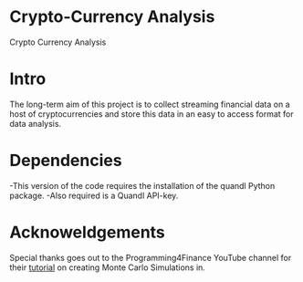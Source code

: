 # Crypto-Currency Analysis
Crypto Currency Analysis

Intro
=====
The long-term aim of this project is to collect streaming financial data on a host of cryptocurrencies and store this data in an easy to access format for data analysis.

Dependencies
============
-This version of the code requires the installation of the quandl Python package. 
-Also required is a Quandl API-key.

Acknoweldgements
================
Special thanks goes out to the Programming4Finance YouTube channel for their [tutorial](https://www.youtube.com/watch?v=_T0l015ecK4) on creating Monte Carlo Simulations in. 
